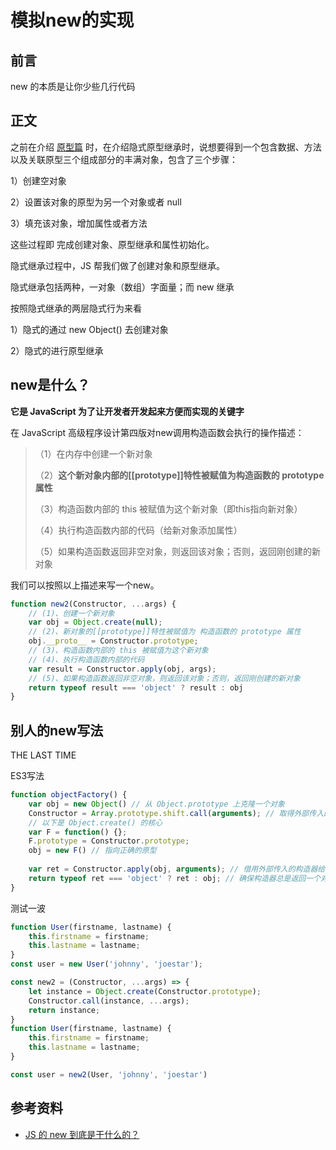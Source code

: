 # 模拟new的实现



## 前言

new 的本质是让你少些几行代码



## 正文

之前在介绍 [原型篇](../原型.md) 时，在介绍隐式原型继承时，说想要得到一个包含数据、方法以及关联原型三个组成部分的丰满对象，包含了三个步骤：

1）创建空对象

2）设置该对象的原型为另一个对象或者 null

3）填充该对象，增加属性或者方法

这些过程即 完成创建对象、原型继承和属性初始化。

隐式继承过程中，JS 帮我们做了创建对象和原型继承。

隐式继承包括两种，一对象（数组）字面量；而 new 继承

按照隐式继承的两层隐式行为来看

1）隐式的通过 new Object() 去创建对象

2）隐式的进行原型继承



## new是什么？

**它是 JavaScript 为了让开发者开发起来方便而实现的关键字**

在 JavaScript 高级程序设计第四版对new调用构造函数会执行的操作描述：

> （1）在内存中创建一个新对象
>
> （2）**这个新对象内部的[[prototype]]特性被赋值为构造函数的 prototype 属性**
>
> （3）构造函数内部的 this 被赋值为这个新对象（即this指向新对象）
>
> （4）执行构造函数内部的代码（给新对象添加属性）
>
> （5）如果构造函数返回非空对象，则返回该对象；否则，返回刚创建的新对象

我们可以按照以上描述来写一个new。

```javascript
function new2(Constructor, ...args) {
    // (1)、创建一个新对象
    var obj = Object.create(null);
    // (2)、新对象的[[prototype]]特性被赋值为 构造函数的 prototype 属性
    obj.__proto__ = Constructor.prototype;
    // (3)、构造函数内部的 this 被赋值为这个新对象
    // (4)、执行构造函数内部的代码
	var result = Constructor.apply(obj, args);
    // (5)、如果构造函数返回非空对象，则返回该对象；否则，返回刚创建的新对象
    return typeof result === 'object' ? result : obj
}
```



## 别人的new写法



THE LAST TIME 

ES3写法

```javascript
function objectFactory() {
    var obj = new Object() // 从 Object.prototype 上克隆一个对象
    Constructor = Array.prototype.shift.call(arguments); // 取得外部传入的构造器，取第一个参数
    // 以下是 Object.create() 的核心
    var F = function() {};
    F.prototype = Constructor.prototype;
    obj = new F() // 指向正确的原型
    
    var ret = Constructor.apply(obj, arguments); // 借用外部传入的构造器给obj设置属性
    return typeof ret === 'object' ? ret : obj; // 确保构造器总是返回一个对象
}
```





测试一波

```javascript
function User(firstname, lastname) {
    this.firstname = firstname;
	this.lastname = lastname;
}
const user = new User('johnny', 'joestar');
```



```javascript
const new2 = (Constructor, ...args) => {
    let instance = Object.create(Constructor.prototype);
    Constructor.call(instance, ...args);
    return instance;
}
function User(firstname, lastname) {
    this.firstname = firstname;
	this.lastname = lastname;
}

const user = new2(User, 'johnny', 'joestar')
```





## 参考资料

- [JS 的 new 到底是干什么的？](https://zhuanlan.zhihu.com/p/23987456?utm_medium=social&utm_source=wechat_session)


